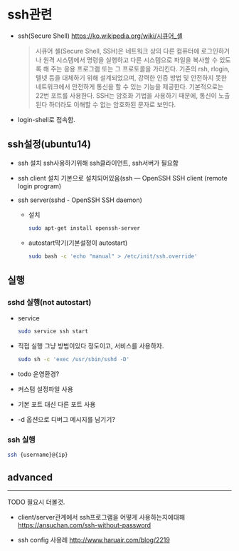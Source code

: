 
# ssh관련

- ssh(Secure Shell)
  <https://ko.wikipedia.org/wiki/시큐어_셸>
  > 시큐어 셸(Secure Shell, SSH)은 네트워크 상의 다른 컴퓨터에 로그인하거나 원격 시스템에서 명령을 실행하고 다른 시스템으로 파일을 복사할 수 있도록 해 주는 응용 프로그램 또는 그 프로토콜을 가리킨다. 기존의 rsh, rlogin, 텔넷 등을 대체하기 위해 설계되었으며, 강력한 인증 방법 및 안전하지 못한 네트워크에서 안전하게 통신을 할 수 있는 기능을 제공한다. 기본적으로는 22번 포트를 사용한다.
  > SSH는 암호화 기법을 사용하기 때문에, 통신이 노출된다 하더라도 이해할 수 없는 암호화된 문자로 보인다.

- login-shell로 접속함.

## ssh설정(ubuntu14)

- ssh 설치
  ssh사용하기위해 ssh클라이언트, ssh서버가 필요함

- ssh client 설치
  기본으로 설치되어있음(ssh — OpenSSH SSH client (remote login program)

- ssh server(sshd - OpenSSH SSH daemon)
  - 설치
    ```sh
    sudo apt-get install openssh-server
    ```

  - autostart막기(기본설정이 autostart)
    ```sh
    sudo bash -c 'echo "manual" > /etc/init/ssh.override'
    ```

## 실행

### sshd 실행(not autostart)

- service

  ```sh
  sudo service ssh start
  ```

- 직접 실행
  그냥 방법이있다 정도이고, 서비스를 사용하자.

  ```sh
  sudo sh -c 'exec /usr/sbin/sshd -D'
  ```

- todo 운영환경?
- 커스텀 설정파일 사용
- 기본 포트 대신 다른 포트 사용
- -d 옵션으로 디버그 메시지를 남기기?

### ssh 실행

  ```sh
  ssh {username}@{ip}
  ```

## advanced

---
TODO 필요시 더볼것.

- client/server관계에서 ssh프로그램을 어떻게 사용하는지에대해
  <https://ansuchan.com/ssh-without-password>

- ssh config 사용례
  <http://www.haruair.com/blog/2219>
